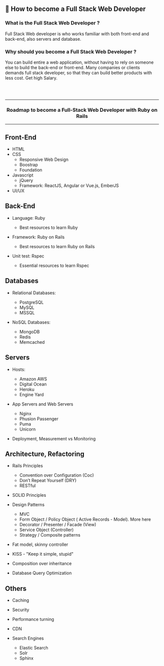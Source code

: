 ## :pushpin: How to become a Full Stack Web Developer

### What is the Full Stack Web Developer ?

Full Stack Web developer is who works familiar with both front-end and back-end, also servers and database.

### Why should you become a Full Stack Web Developer ?
You can build entire a web application, without having to rely on someone else to build the back-end or front-end. 
Many companies or clients demands full stack developer, so that they can build better products with less cost.
Get high Salary.


<br />
<br />

***
<h3 align="center"><b> Roadmap to become a Full-Stack Web Developer with Ruby on Rails </b> </h3>

***


## Front-End
* HTML
* CSS
  * Responsive Web Design
  * Boostrap
  * Foundation
* Javascript
  * jQuery
  * Framework: ReactJS, Angular or Vue.js, EmberJS
* UI/UX


## Back-End
* Language: Ruby 
  * Best resources to learn Ruby

* Framework: Ruby on Rails
  * Best resources to learn Ruby on Rails

* Unit test: Rspec
  * Essential resources to learn Rspec


## Databases
* Relational Databases:
  * PostgreSQL
  * MySQL
  * MSSQL

* NoSQL Databases: 
  * MongoDB
  * Redis
  * Memcached


## Servers
* Hosts: 
  * Amazon AWS
  * Digital Ocean
  * Heroku
  * Engine Yard

* App Servers and Web Servers
  * Nginx
  * Phusion Passenger
  * Puma
  * Unicorn

* Deployment, Measurement vs Monitoring


## Architecture, Refactoring
* Rails Principles
  * Convention over Configuration (Coc)
  * Don’t Repeat Yourself (DRY)
  * RESTful
  
* SOLID Principles
* Design Patterns  
  * MVC
  * Form Object / Policy Object ( Active Records - Model). More here
  * Decorator / Presenter / Facade (View)
  * Service Object (Controller)
  * Strategy / Composite patterns 
  
* Fat model, skinny controller
* KISS - "Keep it simple, stupid"
* Composition over inheritance
* Database Query Optimization


## Others
* Caching

* Security

* Performance turning

* CDN

* Search Engines 
  * Elastic Search
  * Solr
  * Sphinx

<br />

